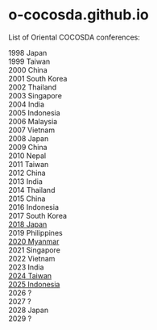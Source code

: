 # o-cocosda.github.io  

List of Oriental COCOSDA conferences:  

1998 Japan   
1999 Taiwan  
2000 China   
2001 South Korea   
2002 Thailand   
2003 Singapore   
2004 India   
2005 Indonesia   
2006 Malaysia   
2007 Vietnam  
2008 Japan   
2009 China   
2010 Nepal   
2011 Taiwan   
2012 China   
2013 India   
2014 Thailand   
2015 China   
2016 Indonesia   
2017 South Korea  
[2018 Japan](http://oriental-cocosda.org/orientalcocosda2018/)  
2019 Philippines   
[2020 Myanmar](https://ococosda2020.ucsy.edu.mm/)    
2021 Singapore   
2022 Vietnam   
2023 India   
[2024 Taiwan](http://oriental-cocosda.org/2024/)   
[2025 Indonesia](http://oriental-cocosda.org/2025/)  
2026 ?   
2027 ?  
2028 Japan   
2029 ?
